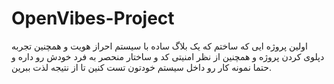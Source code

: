 # OpenVibes-Project
اولین پروژه ایی که ساختم که یک بلاگ ساده با سیستم احراز هویت و همچنین تجربه دپلوی کردن پروژه و همچنین از نظر امنیتی کد و ساختار منحصر به فرد خودش رو داره و حتما نمونه کار رو داخل سیستم خودتون تست کنین تا از نتیجه لذت ببرین.
